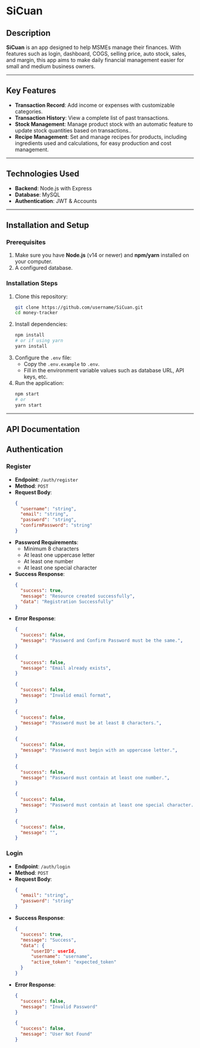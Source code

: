 # SiCuan

## Description

**SiCuan** is an app designed to help MSMEs manage their finances. With features such as login, dashboard, COGS, selling price, auto stock, sales, and margin, this app aims to make daily financial management easier for small and medium business owners.

---

## Key Features

- **Transaction Record**: Add income or expenses with customizable categories.
- **Transaction History**: View a complete list of past transactions.
- **Stock Management**: Manage product stock with an automatic feature to update stock quantities based on transactions..
- **Recipe Management**: Set and manage recipes for products, including ingredients used and calculations, for easy production and cost management.

---

## Technologies Used

- **Backend**: Node.js with Express
- **Database**: MySQL
- **Authentication**: JWT & Accounts

---

## Installation and Setup

### Prerequisites

1. Make sure you have **Node.js** (v14 or newer) and **npm/yarn** installed on your computer.
2. A configured database.

### Installation Steps

1. Clone this repository:
   ```bash
   git clone https://github.com/username/SiCuan.git
   cd money-tracker
   ```
2. Install dependencies:
   ```bash
   npm install
   # or if using yarn
   yarn install
   ```
3. Configure the `.env` file:
   - Copy the `.env.example` to `.env`.
   - Fill in the environment variable values such as database URL, API keys, etc.
4. Run the application:
   ```bash
   npm start
   # or
   yarn start
   ```

---

## API Documentation

## Authentication

### Register

- **Endpoint**: `/auth/register`
- **Method**: `POST`
- **Request Body**:
  ```json
  {
    "username": "string",
    "email": "string",
    "password": "string",
    "confirmPassword": "string"
  }
  ```
- **Password Requirements**:
  - Minimum 8 characters
  - At least one uppercase letter
  - At least one number
  - At least one special character
- **Success Response**:
  ```json
  {
    "success": true,
    "message": "Resource created successfully",
    "data": "Registration Successfully"
  }
  ```
- **Error Response**:
  ```json
  {
    "success": false,
    "message": "Password and Confirm Password must be the same.",    
  }
  ```
  ```json
  {
    "success": false,
    "message": "Email already exists",    
  }
  ```
  ```json
  {
    "success": false,
    "message": "Invalid email format",    
  }
  ```
  ```json
  {
    "success": false,
    "message": "Password must be at least 8 characters.",    
  }
  ```
  ```json
  {
    "success": false,
    "message": "Password must begin with an uppercase letter.",    
  }
  ```
  ```json
  {
    "success": false,
    "message": "Password must contain at least one number.",    
  }
  ```
  ```json
  {
    "success": false,
    "message": "Password must contain at least one special character.",    
  }
  ```
  ```json
  {
    "success": false,
    "message": "",    
  }
  ```

### Login

- **Endpoint**: `/auth/login`
- **Method**: `POST`
- **Request Body**:
  ```json
  {
    "email": "string",
    "password": "string"
  }
  ```
- **Success Response**:
  ```json
  {
    "success": true,
    "message": "Success",
    "data": {
        "userID": userId,
        "username": "username",
        "active_token": "expected_token"
    }
  }
  ```
- **Error Response**:
  ```json
  {
    "success": false,
    "message": "Invalid Password"
  }
  ```
  ```json
  {
    "success": false,
    "message": "User Not Found"
  }
  ```